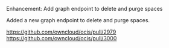 Enhancement: Add graph endpoint to delete and purge spaces

Added a new graph endpoint to delete and purge spaces.

https://github.com/owncloud/ocis/pull/2979
https://github.com/owncloud/ocis/pull/3000
